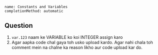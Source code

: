 ```ngMeta
name: Constants and Variables
completionMethod: automatic
```

## Question

1. `var.123` naam ke VARIABLE ko koi INTEGER assign karo
2. Agar aapka code chal gaya toh usko upload kardo. Agar nahi chala toh comment mein na chalne ka reason likho aur code upload kar do.